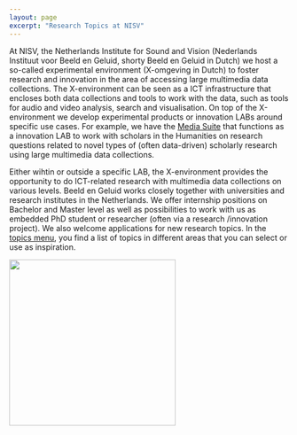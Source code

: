 ```yaml
---
layout: page
excerpt: "Research Topics at NISV"
---
```


At NISV, the Netherlands Institute for Sound and Vision (Nederlands Instituut voor Beeld en Geluid, shorty Beeld en Geluid in Dutch) we host a so-called experimental environment (X-omgeving in Dutch) to foster research and innovation in the area of accessing large multimedia data collections. The X-environment can be seen as a ICT infrastructure that encloses both data collections and tools to work with the data, such as tools for audio and video analysis, search and visualisation. On top of the X-environment we develop experimental products or innovation LABs around specific use cases. For example, we have the [Media Suite](http://mediasuite.clariah.nl/) that functions as a innovation LAB to work with scholars in the Humanities on research questions related to novel types of (often data-driven) scholarly research using large multimedia data collections.

Either wihtin or outside a specific LAB, the X-environment provides the opportunity to do ICT-related research with multimedia data collections on various levels. Beeld en Geluid works closely together with universities and research institutes in the Netherlands. We offer internship positions on Bachelor and Master level as well as possibilities to work with us as embedded PhD student or researcher (often via a research /innovation project). We also welcome applications for new research topics. In the [topics menu](https://roelandordelman.github.io/research-topics-at-nisv/topics/), you find a list of topics in different areas that you can select or use as inspiration.

<img src="https://roelandordelman.github.io/research-topics-at-nisv/images/IMG_7152.JPG" height="300">
